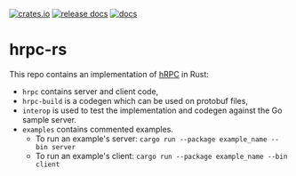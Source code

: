 [![crates.io](https://img.shields.io/crates/v/hrpc)](https://crates.io/crates/hrpc) [![release docs](https://img.shields.io/docsrs/hrpc)](https://docs.rs/hrpc) [![docs](https://img.shields.io/badge/docs-master-blue)](https://harmonyapp.io/hrpc-rs)

# hrpc-rs

This repo contains an implementation of [hRPC](https://github.com/harmony-development/hrpc) in Rust:
- `hrpc` contains server and client code,
- `hrpc-build` is a codegen which can be used on protobuf files,
- `interop` is used to test the implementation and codegen against the Go sample server.
- `examples` contains commented examples.
    - To run an example's server: `cargo run --package example_name --bin server`
    - To run an example's client: `cargo run --package example_name --bin client`